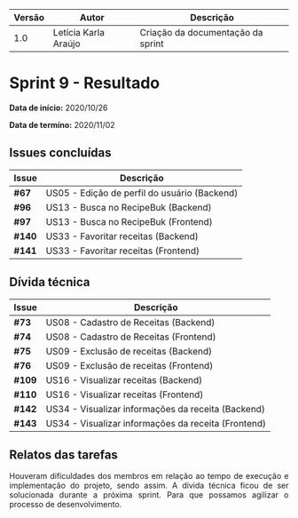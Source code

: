 |Versão| Autor | Descrição |
| ---- | ----- | --------- |
| 1.0 | Letícia Karla Araújo| Criação da documentação da sprint |

# Sprint 9 - Resultado

**Data de início:** 2020/10/26

**Data de termíno:** 2020/11/02

## Issues concluídas

|Issue|Descrição|
|-----|---------|
|**#67**|US05 - Edição de perfil do usuário (Backend)|
|**#96**|US13 - Busca no RecipeBuk (Backend)|
|**#97**|US13 - Busca no RecipeBuk (Frontend)|
|**#140**|US33 - Favoritar receitas (Backend)|
|**#141**|US33 - Favoritar receitas (Frontend)|


## Dívida técnica

|Issue|Descrição|
|-----|---------|
|**#73**|US08 - Cadastro de Receitas (Backend)|
|**#74**|US08 - Cadastro de Receitas (Frontend)|
|**#75**|US09 - Exclusão de receitas (Backend)|
|**#76**|US09 - Exclusão de receitas (Frontend)|
|**#109**|US16 - Visualizar receitas (Backend)|
|**#110**|US16 - Visualizar receitas (Frontend)|
|**#142**|US34 - Visualizar informações da receita (Backend)|
|**#143**|US34 - Visualizar informações da receita (Frontend)|


## Relatos das tarefas

<p align="justify">Houveram dificuldades dos membros em relação ao tempo de execução e implementação do projeto, sendo assim. A dívida técnica ficou de ser solucionada durante a próxima sprint. Para que possamos agilizar o processo de desenvolvimento.</p>
